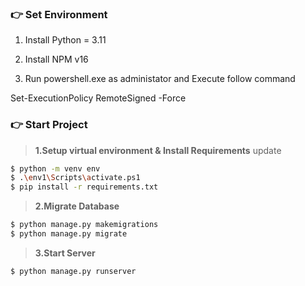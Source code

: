 
### 👉 Set Environment

1. Install Python = 3.11

2. Install NPM v16

3. Run powershell.exe as administator and Execute follow command
 
Set-ExecutionPolicy RemoteSigned -Force


### 👉 Start Project

> **1.Setup virtual environment & Install Requirements**
update 
```bash
$ python -m venv env
$ .\env1\Scripts\activate.ps1
$ pip install -r requirements.txt
```

> **2.Migrate Database**

```bash
$ python manage.py makemigrations
$ python manage.py migrate
```

> **3.Start Server**

```bash
$ python manage.py runserver
```